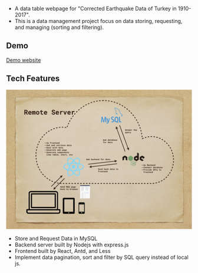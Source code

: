 - A data table webpage for "Corrected Earthquake Data of Turkey in 1910-2017".
- This is a data management project focus on data storing, requesting, and managing (sorting and filtering).

## Demo
[Demo website](http://106.14.216.118:3000/)

## Tech Features
![](./resources/workflow/workflow.001.jpeg)
- Store and Request Data in MySQL
- Backend server built by Nodejs with express.js
- Frontend built by React, Antd, and Less
- Implement data pagination, sort and filter by SQL query instead of local js.
